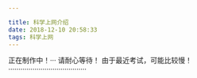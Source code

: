 ```yaml
---

title: 科学上网介绍
date: 2018-12-10 20:58:33
tags: 科学上网
---
```


正在制作中！···
请耐心等待！
由于最近考试，可能比较慢！
·······································

